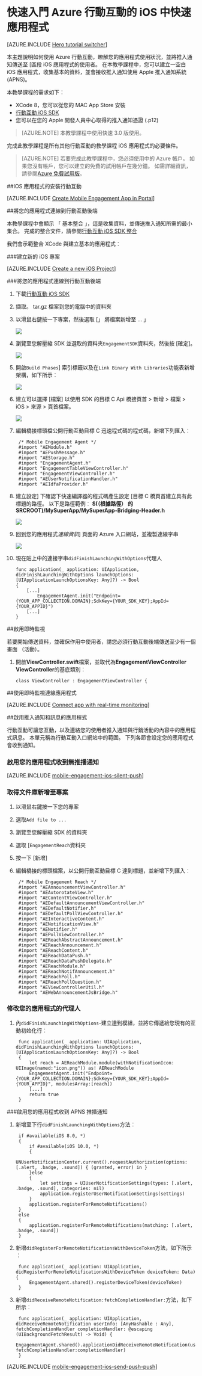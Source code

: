 <properties
    pageTitle="快速入門 Azure 行動互動中快速 iOS 版 |Microsoft Azure"
    description="瞭解如何使用 Azure 行動互動分析及推入通知的 iOS 應用程式。"
    services="mobile-engagement"
    documentationCenter="mobile"
    authors="piyushjo"
    manager="erikre"
    editor="" />

<tags
    ms.service="mobile-engagement"
    ms.workload="mobile"
    ms.tgt_pltfrm="mobile-ios"
    ms.devlang="swift"
    ms.topic="hero-article"
    ms.date="09/20/2016"
    ms.author="piyushjo" />

# <a name="get-started-with-azure-mobile-engagement-for-ios-apps-in-swift"></a>快速入門 Azure 行動互動的 iOS 中快速應用程式

[AZURE.INCLUDE [Hero tutorial switcher](../../includes/mobile-engagement-hero-tutorial-switcher.md)]

本主題說明如何使用 Azure 行動互動，瞭解您的應用程式使用狀況，並將推入通知傳送至 [區段 iOS 應用程式的使用者。
在本教學課程中，您可以建立一空白 iOS 應用程式，收集基本的資料，並會接收推入通知使用 Apple 推入通知系統 (APNS)。

本教學課程的需求如下︰

+ XCode 8，您可以從您的 MAC App Store 安裝
+ [行動互動 iOS SDK]
+ 您可以在您的 Apple 開發人員中心取得的推入通知憑證 (.p12)

> [AZURE.NOTE] 本教學課程中使用快速 3.0 版使用。 

完成此教學課程是所有其他行動互動的教學課程 iOS 應用程式的必要條件。

> [AZURE.NOTE] 若要完成此教學課程中，您必須使用中的 Azure 帳戶。 如果您沒有帳戶，您可以建立的免費的試用帳戶在幾分鐘。 如需詳細資訊，請參閱[Azure 免費試用版](https://azure.microsoft.com/pricing/free-trial/?WT.mc_id=A0E0E5C02&amp;returnurl=http%3A%2F%2Fazure.microsoft.com%2Fen-us%2Fdocumentation%2Farticles%2Fmobile-engagement-ios-swift-get-started)。

##<a id="setup-azme"></a>IOS 應用程式的安裝行動互動

[AZURE.INCLUDE [Create Mobile Engagement App in Portal](../../includes/mobile-engagement-create-app-in-portal-new.md)]

##<a id="connecting-app"></a>將您的應用程式連線到行動互動後端

本教學課程中會顯示 「 基本整合 」，這是收集資料，並傳送推入通知所需的最小集合。 完成的整合文件，請參閱[行動互動 iOS SDK 整合](mobile-engagement-ios-sdk-overview.md)

我們會示範整合 XCode 與建立基本的應用程式︰

###<a name="create-a-new-ios-project"></a>建立新的 iOS 專案

[AZURE.INCLUDE [Create a new iOS Project](../../includes/mobile-engagement-create-new-ios-app.md)]

###<a name="connect-your-app-to-mobile-engagement-backend"></a>將您的應用程式連線到行動互動後端

1. 下載[行動互動 iOS SDK]
2. 擷取。 tar.gz 檔案到您的電腦中的資料夾
3. 以滑鼠右鍵按一下專案，然後選取 [」 將檔案新增至 … 」

    ![][1]

4. 瀏覽至您解壓縮 SDK 並選取的資料夾`EngagementSDK`資料夾，然後按 [確定]。

    ![][2]

5. 開啟`Build Phases`] 索引標籤以及在`Link Binary With Libraries`功能表新增架構，如下所示︰

    ![][3]

8. 建立可以選擇 [檔案] 以使用 SDK 的目標 C Api 橋接頁首 > 新增 > 檔案 > iOS > 來源 > 頁首檔案。

    ![][4]

9. 編輯橋接標頭檔公開行動互動目標 C 迅速程式碼的程式碼，新增下列匯入︰

        /* Mobile Engagement Agent */
        #import "AEModule.h"
        #import "AEPushMessage.h"
        #import "AEStorage.h"
        #import "EngagementAgent.h"
        #import "EngagementTableViewController.h"
        #import "EngagementViewController.h"
        #import "AEUserNotificationHandler.h"
        #import "AEIdfaProvider.h"

10. 建立設定] 下確認下快速編譯器的程式碼產生設定 [目標 C 橋頁首建立具有此標題的路徑。 以下是路徑範例︰ **$(（根據路徑） 的 SRCROOT)/MySuperApp/MySuperApp-Bridging-Header.h**

    ![][6]

11. 回到您的應用程式*連線資訊*] 頁面的 Azure 入口網站，並複製連線字串

    ![][5]

12. 現在貼上中的連接字串`didFinishLaunchingWithOptions`代理人

        func application(_ application: UIApplication, didFinishLaunchingWithOptions launchOptions: [UIApplicationLaunchOptionsKey: Any]?) -> Bool
        {
            [...]
                EngagementAgent.init("Endpoint={YOUR_APP_COLLECTION.DOMAIN};SdkKey={YOUR_SDK_KEY};AppId={YOUR_APPID}")
            [...]
        }

##<a id="monitor"></a>啟用即時監視

若要開始傳送資料，並確保作用中使用者，請您必須行動互動後端傳送至少有一個畫面 （活動）。

1. 開啟**ViewController.swift**檔案，並取代為**EngagementViewController** **ViewController**的基底類別︰

    `class ViewController : EngagementViewController {`

##<a id="monitor"></a>使用即時監視連線應用程式

[AZURE.INCLUDE [Connect app with real-time monitoring](../../includes/mobile-engagement-connect-app-with-monitor.md)]

##<a id="integrate-push"></a>啟用推入通知和訊息的應用程式

行動互動可讓您互動，以及連絡您的使用者推入通知與行銷活動的內容中的應用程式訊息。 本單元稱為行動互動入口網站中的範圍。
下列各節會設定您的應用程式會收到通知。

### <a name="enable-your-app-to-receive-silent-push-notifications"></a>啟用您的應用程式收到無推播通知

[AZURE.INCLUDE [mobile-engagement-ios-silent-push](../../includes/mobile-engagement-ios-silent-push.md)]

### <a name="add-the-reach-library-to-your-project"></a>取得文件庫新增至專案

1. 以滑鼠右鍵按一下您的專案
2. 選取`Add file to ...`
3. 瀏覽至您解壓縮 SDK 的資料夾
4. 選取 [`EngagementReach`資料夾
5. 按一下 [新增]
6. 編輯橋接的標頭檔案，以公開行動互動目標 C 達到標題，並新增下列匯入︰

        /* Mobile Engagement Reach */
        #import "AEAnnouncementViewController.h"
        #import "AEAutorotateView.h"
        #import "AEContentViewController.h"
        #import "AEDefaultAnnouncementViewController.h"
        #import "AEDefaultNotifier.h"
        #import "AEDefaultPollViewController.h"
        #import "AEInteractiveContent.h"
        #import "AENotificationView.h"
        #import "AENotifier.h"
        #import "AEPollViewController.h"
        #import "AEReachAbstractAnnouncement.h"
        #import "AEReachAnnouncement.h"
        #import "AEReachContent.h"
        #import "AEReachDataPush.h"
        #import "AEReachDataPushDelegate.h"
        #import "AEReachModule.h"
        #import "AEReachNotifAnnouncement.h"
        #import "AEReachPoll.h"
        #import "AEReachPollQuestion.h"
        #import "AEViewControllerUtil.h"
        #import "AEWebAnnouncementJsBridge.h"

### <a name="modify-your-application-delegate"></a>修改您的應用程式的代理人

1. 內`didFinishLaunchingWithOptions`-建立達到模組，並將它傳遞給您現有的互動初始化行︰

        func application(_ application: UIApplication, didFinishLaunchingWithOptions launchOptions: [UIApplicationLaunchOptionsKey: Any]?) -> Bool 
        {
            let reach = AEReachModule.module(withNotificationIcon: UIImage(named:"icon.png")) as! AEReachModule
            EngagementAgent.init("Endpoint={YOUR_APP_COLLECTION.DOMAIN};SdkKey={YOUR_SDK_KEY};AppId={YOUR_APPID}", modulesArray:[reach])
            [...]
            return true
        }

###<a name="enable-your-app-to-receive-apns-push-notifications"></a>啟用您的應用程式收到 APNS 推播通知
1. 新增至下行`didFinishLaunchingWithOptions`方法︰

        if #available(iOS 8.0, *)
        {
            if #available(iOS 10.0, *)
            {
                UNUserNotificationCenter.current().requestAuthorization(options: [.alert, .badge, .sound]) { (granted, error) in }
            }else
            {
                let settings = UIUserNotificationSettings(types: [.alert, .badge, .sound], categories: nil)
                application.registerUserNotificationSettings(settings)
            }
            application.registerForRemoteNotifications()
        }
        else
        {
            application.registerForRemoteNotifications(matching: [.alert, .badge, .sound])
        }

2. 新增`didRegisterForRemoteNotificationsWithDeviceToken`方法，如下所示︰

        func application(_ application: UIApplication, didRegisterForRemoteNotificationsWithDeviceToken deviceToken: Data) {
            EngagementAgent.shared().registerDeviceToken(deviceToken)
        }

3. 新增`didReceiveRemoteNotification:fetchCompletionHandler:`方法，如下所示︰

        func application(_ application: UIApplication, didReceiveRemoteNotification userInfo: [AnyHashable : Any], fetchCompletionHandler completionHandler: @escaping (UIBackgroundFetchResult) -> Void) {
            EngagementAgent.shared().applicationDidReceiveRemoteNotification(userInfo, fetchCompletionHandler:completionHandler)
        }

[AZURE.INCLUDE [mobile-engagement-ios-send-push-push](../../includes/mobile-engagement-ios-send-push.md)]

<!-- URLs. -->
[行動互動 iOS SDK]: http://aka.ms/qk2rnj

<!-- Images. -->
[1]: ./media/mobile-engagement-ios-get-started/xcode-add-files.png
[2]: ./media/mobile-engagement-ios-get-started/xcode-select-engagement-sdk.png
[3]: ./media/mobile-engagement-ios-get-started/xcode-build-phases.png
[4]: ./media/mobile-engagement-ios-swift-get-started/add-header-file.png
[5]: ./media/mobile-engagement-ios-get-started/app-connection-info-page.png
[6]: ./media/mobile-engagement-ios-swift-get-started/add-bridging-header.png
